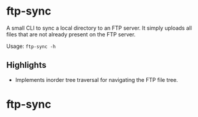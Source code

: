 # ftp-sync

A small CLI to sync a local directory to an FTP server. It simply uploads all
files that are not already present on the FTP server.

Usage: `ftp-sync -h`

## Highlights

- Implements inorder tree traversal for navigating the FTP file tree.
# ftp-sync
